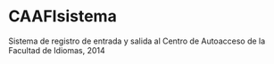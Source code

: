 CAAFIsistema
============

Sistema de registro de entrada y salida al Centro de Autoacceso de la Facultad de Idiomas, 2014
